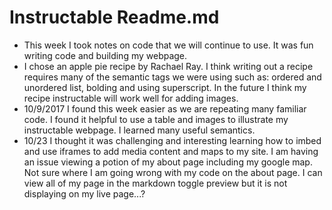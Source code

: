 # Instructable Readme.md

- This week I took notes on code that we will continue to use. It was fun writing code and building my webpage.
-  I chose an apple pie recipe by Rachael Ray. I think writing out a recipe requires many of the semantic tags we were using such as: ordered and unordered list, bolding and using superscript. In the future I think my recipe instructable will work well for adding images.
- 10/9/2017 I found this week easier as we are repeating many familiar code. I found it helpful to use a table and images to illustrate my instructable webpage. I learned many useful semantics.
- 10/23 I thought it was challenging and interesting learning how to imbed and use iframes to add media content and maps to my site. I am having an issue viewing a potion of my about page including my google map. Not sure where I am going wrong with my code on the about page. I can view all of my page in the markdown toggle preview but it is not displaying on my live page...?
